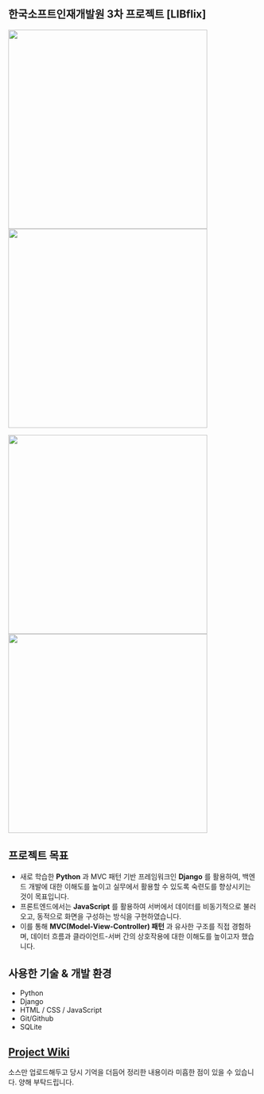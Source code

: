 ## 한국소프트인재개발원 3차 프로젝트 [LIBflix]

<p float="left">
  <img src="https://github.com/user-attachments/assets/7fde56be-02d6-4c0f-b9c6-3c419293ac83" width="400" /> 
  <img src="https://github.com/user-attachments/assets/24963e65-da11-4364-852b-630c897bac37" width="400" /> 
</p>
<p float="left">
  <img src="https://github.com/user-attachments/assets/680ac4c1-e6a3-48bd-a361-c5957b885d50" width="400" /> 
  <img src="https://github.com/user-attachments/assets/36d02ba9-d9b2-4040-b84f-e87dac341cdc" width="400" /> 
</p>

## 프로젝트 목표

* 새로 학습한 __Python__ 과 MVC 패턴 기반 프레임워크인 __Django__ 를 활용하여, 백엔드 개발에 대한 이해도를 높이고 실무에서 활용할 수 있도록 숙련도를 향상시키는 것이 목표입니다.
* 프론트엔드에서는 __JavaScript__ 를 활용하여 서버에서 데이터를 비동기적으로 불러오고, 동적으로 화면을 구성하는 방식을 구현하였습니다.
* 이를 통해 __MVC(Model-View-Controller) 패턴__ 과 유사한 구조를 직접 경험하며, 데이터 흐름과 클라이언트-서버 간의 상호작용에 대한 이해도를 높이고자 했습니다.

## 사용한 기술 & 개발 환경

* Python
* Django
* HTML / CSS / JavaScript
* Git/Github
* SQLite

## [Project Wiki](https://github.com/Yseek/libflix/wiki)

소스만 업로드해두고 당시 기억을 더듬어 정리한 내용이라 미흡한 점이 있을 수 있습니다. 양해 부탁드립니다.
